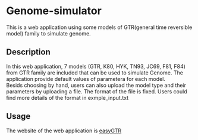 # Genome-simulator
This is a web application using some models of GTR(general time reversible model) family to simulate genome.

## Description
In this web application, 7 models (GTR, K80, HYK, TN93, JC69, F81, F84) from GTR family are included that can be used to simulate Genome. The application provide default values of parametera for each model.   
Besids choosing by hand, users can also upload the model type and their parameters by uploading a file. The format of the file is fixed. Users could find more details of the format in exmple_input.txt

## Usage
The website of the web application is [easyGTR](https://xinning.shinyapps.io/easyGTR/)  







